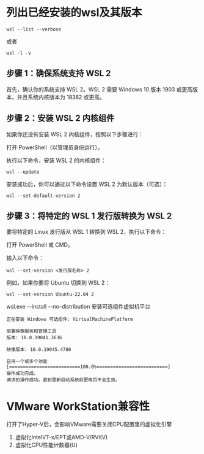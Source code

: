 # 列出已经安装的wsl及其版本

```
wsl --list --verbose
```

或者

```
wsl -l -v
```


## 步骤 1：确保系统支持 WSL 2

首先，确认你的系统支持 WSL 2。WSL 2 需要 Windows 10 版本 1903 或更高版本，并且系统内核版本为 18362 或更高。

## 步骤 2：安装 WSL 2 内核组件
如果你还没有安装 WSL 2 内核组件，按照以下步骤进行：

打开 PowerShell（以管理员身份运行）。

执行以下命令，安装 WSL 2 的内核组件：
```
wsl --update
```
安装成功后，你可以通过以下命令设置 WSL 2 为默认版本（可选）：
```
wsl --set-default-version 2
```

## 步骤 3：将特定的 WSL 1 发行版转换为 WSL 2
要将特定的 Linux 发行版从 WSL 1 转换到 WSL 2，执行以下命令：

打开 PowerShell 或 CMD。

输入以下命令：
```
wsl --set-version <发行版名称> 2
```
例如，如果你要将 Ubuntu 切换到 WSL 2：
```
wsl --set-version Ubuntu-22.04 2
```

wsl.exe --install --no-distribution 安装可选组件虚拟机平台

```
正在安装 Windows 可选组件: VirtualMachinePlatform

部署映像服务和管理工具
版本: 10.0.19041.3636

映像版本: 10.0.19045.4780

启用一个或多个功能
[==========================100.0%==========================]
操作成功完成。
请求的操作成功。直到重新启动系统前更改将不会生效。
```

# VMware WorkStation兼容性
打开了Hyper-V后，会影响VMware需要关闭CPU配置里的虚拟化引擎
1. 虚拟化IntelVT-x/EPT或AMD-V/RVI(V)
2. 虚拟化CPU性能计数器(U)

